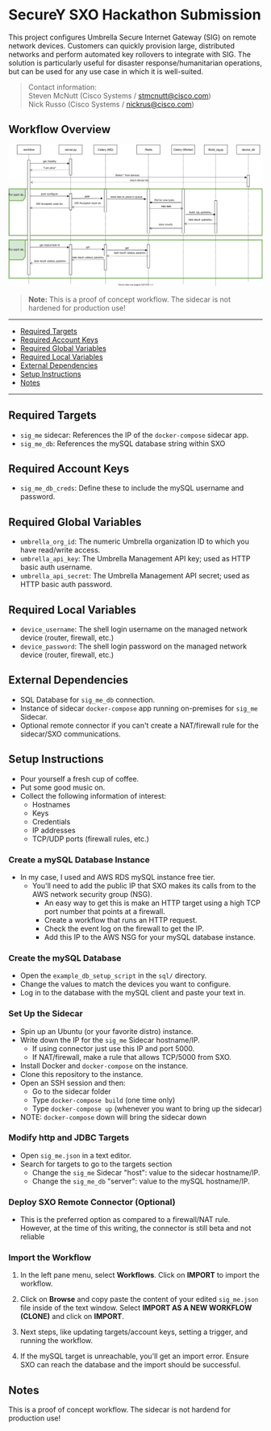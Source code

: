# SecureY SXO Hackathon Submission
This project configures Umbrella Secure Internet Gateway (SIG) on remote
network devices. Customers can quickly provision large, distributed networks
and perform automated key rollovers to integrate with SIG. The solution is
particularly useful for disaster response/humanitarian operations, but can be
used for any use case in which it is well-suited.

> Contact information:\
> Steven McNutt (Cisco Systems / stmcnutt@cisco.com)\
> Nick Russo (Cisco Systems / nickrus@cisco.com)

## Workflow Overview

![Activity diagram](diagrams/sig_xe-sequence.drawio.svg)

> **Note:** This is a proof of concept workflow. The sidecar is not hardened for production use!

---------------------------------------------------------------------------

  * [Required Targets](#Required-Targets)
  * [Required Account Keys](#Required-Account-Keys)
  * [Required Global Variables](#Required-Global-Variables)
  * [Required Local Variables](#Required-Local-Variables)
  * [External Dependencies](#External-dependencies)
  * [Setup Instructions](#Setup-instructions)
  * [Notes](#Notes)
----------------------------------------------------------------------------

## Required Targets
- `sig_me` sidecar: References the IP of the `docker-compose` sidecar app.
- `sig_me_db`: References the mySQL database string within SXO

## Required Account Keys
- `sig_me_db_creds`: Define these to include the mySQL username and password.

## Required Global Variables
- `umbrella_org_id`: The numeric Umbrella organization ID to which you have read/write access.
- `umbrella_api_key`: The Umbrella Management API key; used as HTTP basic auth username.
- `umbrella_api_secret`: The Umbrella Management API secret; used as HTTP basic auth password.

## Required Local Variables
- `device_username`: The shell login username on the managed network device (router, firewall, etc.)
- `device_password`: The shell login password on the managed network device (router, firewall, etc.) 

## External Dependencies
- SQL Database for `sig_me_db` connection.
- Instance of sidecar `docker-compose` app running on-premises for `sig_me` Sidecar.
- Optional remote connector if you can't create a NAT/firewall rule for the sidecar/SXO communications.

## Setup Instructions
* Pour yourself a fresh cup of coffee.
* Put some good music on. 
* Collect the following information of interest:
  * Hostnames
  * Keys
  * Credentials
  * IP addresses
  * TCP/UDP ports (firewall rules, etc.)
  
### Create a mySQL Database Instance
  * In my case, I used and AWS RDS mySQL instance free tier.
    * You'll need to add the public IP that SXO makes its calls from to the AWS network security group (NSG).
      * An easy way to get this is make an HTTP target using a high TCP port number that points at a firewall.
      * Create a workflow that runs an HTTP request.
      * Check the event log on the firewall to get the IP.
      * Add this IP to the AWS NSG for your mySQL database instance.
  
### Create the mySQL Database
  * Open the `example_db_setup_script` in the `sql/` directory.
  * Change the values to match the devices you want to configure.
  * Log in to the database with the mySQL client and paste your text in.

### Set Up the Sidecar
  * Spin up an Ubuntu (or your favorite distro) instance.
  * Write down the IP for the `sig_me` Sidecar hostname/IP.
    * If using connector just use this IP and port 5000.
    * If NAT/firewall, make a rule that allows TCP/5000 from SXO.
  * Install Docker and `docker-compose` on the instance.
  * Clone this repository to the instance.
  * Open an SSH session and then:
    * Go to the sidecar folder
    * Type `docker-compose build` (one time only) 
    * Type `docker-compose up` (whenever you want to bring up the sidecar)
  * NOTE: `docker-compose` down will bring the sidecar down

### Modify http and JDBC Targets
  * Open `sig_me.json` in a text editor.
  * Search for targets to go to the targets section
    * Change the `sig_me` Sidecar "host": value to the sidecar hostname/IP.
    * Change the `sig_me_db` "server": value to the mySQL hostname/IP.

### Deploy SXO Remote Connector (Optional)
  * This is the preferred option as compared to a firewall/NAT rule.
    However, at the time of this writing, the connector is still beta and not reliable
  
### Import the Workflow

1. In the left pane menu, select **Workflows**. Click on **IMPORT** to import the workflow.

2. Click on **Browse** and copy paste the content of your edited `sig_me.json` file
   inside of the text window. Select **IMPORT AS A NEW WORKFLOW (CLONE)** and click on **IMPORT**.

3. Next steps, like updating targets/account keys, setting a trigger, and running the workflow.

4. If the mySQL target is unreachable, you'll get an import error.
   Ensure SXO can reach the database and the import should be successful.

## Notes

This is a proof of concept workflow. The sidecar is not hardend for production use!
